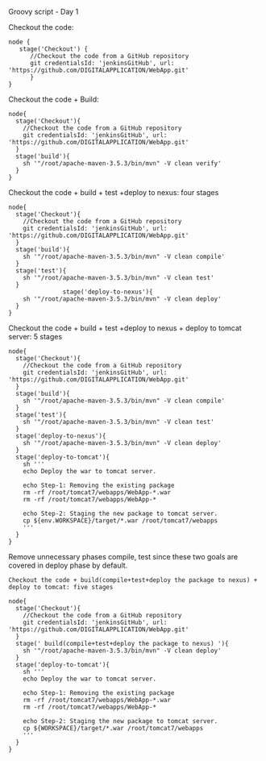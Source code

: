 Groovy script - Day 1

Checkout the code:

    node {
       stage('Checkout') {
          //Checkout the code from a GitHub repository
          git credentialsId: 'jenkinsGitHub', url: 'https://github.com/DIGITALAPPLICATION/WebApp.git'
          }
    }
Checkout the code + Build:

    node{
      stage('Checkout'){
        //Checkout the code from a GitHub repository
        git credentialsId: 'jenkinsGitHub', url: 'https://github.com/DIGITALAPPLICATION/WebApp.git'
      }
      stage('build'){
        sh '"/root/apache-maven-3.5.3/bin/mvn" -V clean verify'
      }
    }
Checkout the code + build + test +deploy to nexus: four stages

    node{
      stage('Checkout'){
        //Checkout the code from a GitHub repository
        git credentialsId: 'jenkinsGitHub', url: 'https://github.com/DIGITALAPPLICATION/WebApp.git'
      }
      stage('build'){
        sh '"/root/apache-maven-3.5.3/bin/mvn" -V clean compile'
      }
      stage('test'){
        sh '"/root/apache-maven-3.5.3/bin/mvn" -V clean test'
      }
                   stage('deploy-to-nexus'){
        sh '"/root/apache-maven-3.5.3/bin/mvn" -V clean deploy'
      }
    }
Checkout the code + build + test +deploy to nexus + deploy to tomcat server: 5 stages

    node{
      stage('Checkout'){
        //Checkout the code from a GitHub repository
        git credentialsId: 'jenkinsGitHub', url: 'https://github.com/DIGITALAPPLICATION/WebApp.git'
      }
      stage('build'){
        sh '"/root/apache-maven-3.5.3/bin/mvn" -V clean compile'
      }
      stage('test'){
        sh '"/root/apache-maven-3.5.3/bin/mvn" -V clean test'
      }
      stage('deploy-to-nexus'){
        sh '"/root/apache-maven-3.5.3/bin/mvn" -V clean deploy'
      }
      stage('deploy-to-tomcat'){
        sh '''
        echo Deploy the war to tomcat server.

        echo Step-1: Removing the existing package
        rm -rf /root/tomcat7/webapps/WebApp-*.war
        rm -rf /root/tomcat7/webapps/WebApp-*

        echo Step-2: Staging the new package to tomcat server.
        cp ${env.WORKSPACE}/target/*.war /root/tomcat7/webapps
        '''
      }
    }
Remove unnecessary phases compile, test since these two goals are covered in deploy phase by default.

    Checkout the code + build(compile+test+deploy the package to nexus) + deploy to tomcat: five stages

    node{
      stage('Checkout'){
        //Checkout the code from a GitHub repository
        git credentialsId: 'jenkinsGitHub', url: 'https://github.com/DIGITALAPPLICATION/WebApp.git'
      }
      stage(' build(compile+test+deploy the package to nexus) '){
        sh '"/root/apache-maven-3.5.3/bin/mvn" -V clean deploy'
      }
      stage('deploy-to-tomcat'){
        sh '''
        echo Deploy the war to tomcat server.

        echo Step-1: Removing the existing package
        rm -rf /root/tomcat7/webapps/WebApp-*.war
        rm -rf /root/tomcat7/webapps/WebApp-*

        echo Step-2: Staging the new package to tomcat server.
        cp ${WORKSPACE}/target/*.war /root/tomcat7/webapps
        '''
      }
    }
